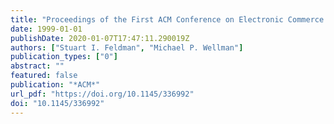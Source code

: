 ```yaml
---
title: "Proceedings of the First ACM Conference on Electronic Commerce (EC-99), Denver, CO, USA, November 3-5, 1999"
date: 1999-01-01
publishDate: 2020-01-07T17:47:11.290019Z
authors: ["Stuart I. Feldman", "Michael P. Wellman"]
publication_types: ["0"]
abstract: ""
featured: false
publication: "*ACM*"
url_pdf: "https://doi.org/10.1145/336992"
doi: "10.1145/336992"
---
```


